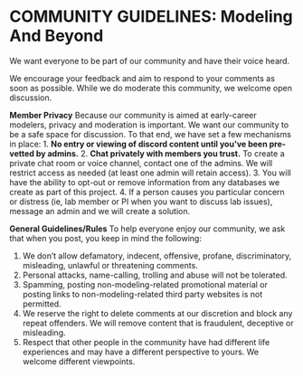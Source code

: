 # COMMUNITY GUIDELINES: Modeling And Beyond

We want everyone to be part of our community and have their voice heard.

We encourage your feedback and aim to respond to your comments as soon as possible. While we do moderate this community, we welcome open discussion. 

**Member Privacy** 
Because our community is aimed at early-career modelers, privacy and moderation is important. We want our community to be a safe space for discussion. To that end, we have set a few mechanisms in place:
    1. **No entry or viewing of discord content until you've been pre-vetted by admins.** 
    2. **Chat privately with members you trust.** To create a private chat room or voice channel, contact one of the admins. We will restrict access as needed (at least one admin will retain access). 
    3. You will have the ability to opt-out or remove information from any databases we create as part of this project. 
    4. If a person causes you particular concern or distress (ie, lab member or PI when you want to discuss lab issues), message an admin and we will create a solution. 

**General Guidelines/Rules** 
To help everyone enjoy our community, we ask that when you post, you keep in mind the following: 

1. We don’t allow defamatory, indecent, offensive, profane, discriminatory, misleading, unlawful or threatening comments. 
2. Personal attacks, name-calling, trolling and abuse will not be tolerated.
3. Spamming, posting non-modeling-related promotional material or posting links to non-modeling-related third party websites is not permitted.
4. We reserve the right to delete comments at our discretion and block any repeat offenders. We will remove content that is fraudulent, deceptive or misleading.
5. Respect that other people in the community have had different life experiences and may have a different perspective to yours. We welcome different viewpoints.